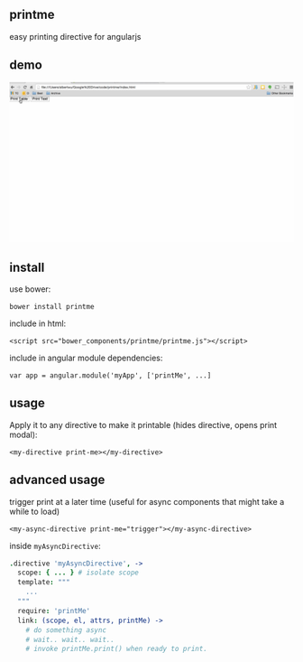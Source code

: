 ## printme
easy printing directive for angularjs

## demo
![alt tag](https://raw.githubusercontent.com/albertywu/printme/master/demo.gif)

## install
use bower:
```
bower install printme
```

include in html:
```
<script src="bower_components/printme/printme.js"></script>
```

include in angular module dependencies:
```
var app = angular.module('myApp', ['printMe', ...]
```

## usage

Apply it to any directive to make it printable (hides directive, opens print modal):
```
<my-directive print-me></my-directive>
```

## advanced usage

trigger print at a later time (useful for async components that might take a while to load)
```
<my-async-directive print-me="trigger"></my-async-directive>
```

inside `myAsyncDirective`:
```coffeescript
.directive 'myAsyncDirective', ->
  scope: { ... } # isolate scope
  template: """
    ...
  """
  require: 'printMe'
  link: (scope, el, attrs, printMe) ->
    # do something async
    # wait.. wait.. wait..
    # invoke printMe.print() when ready to print.
```
